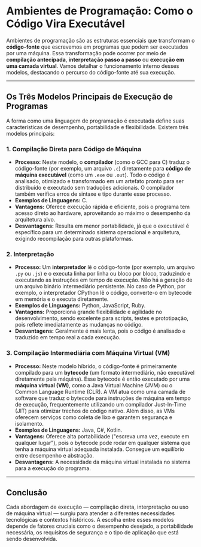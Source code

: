 # Ambientes de Programação: Como o Código Vira Executável

Ambientes de programação são as estruturas essenciais que transformam o **código-fonte** que escrevemos em programas que podem ser executados por uma máquina. Essa transformação pode ocorrer por meio de **compilação antecipada**, **interpretação passo a passo** ou **execução em uma camada virtual**. Vamos detalhar o funcionamento interno desses modelos, destacando o percurso do código-fonte até sua execução.

---

## Os Três Modelos Principais de Execução de Programas

A forma como uma linguagem de programação é executada define suas características de desempenho, portabilidade e flexibilidade. Existem três modelos principais:

### 1. Compilação Direta para Código de Máquina

* **Processo:** Neste modelo, o **compilador** (como o GCC para C) traduz o código-fonte (por exemplo, um arquivo `.c`) diretamente para **código de máquina executável** (como um `.exe` ou `.out`). Todo o código é analisado, otimizado e transformado em um artefato pronto para ser distribuído e executado sem traduções adicionais. O compilador também verifica erros de sintaxe e tipo durante esse processo.
* **Exemplos de Linguagens:** C.
* **Vantagens:** Oferece execução rápida e eficiente, pois o programa tem acesso direto ao hardware, aproveitando ao máximo o desempenho da arquitetura alvo.
* **Desvantagens:** Resulta em menor portabilidade, já que o executável é específico para um determinado sistema operacional e arquitetura, exigindo recompilação para outras plataformas.

### 2. Interpretação

* **Processo:** Um **interpretador** lê o código-fonte (por exemplo, um arquivo `.py` ou `.js`) e o executa linha por linha ou bloco por bloco, traduzindo e executando as instruções em tempo de execução. Não há a geração de um arquivo binário intermediário persistente. No caso de Python, por exemplo, o interpretador CPython lê o código, converte-o em bytecode em memória e o executa diretamente.
* **Exemplos de Linguagens:** Python, JavaScript, Ruby.
* **Vantagens:** Proporciona grande flexibilidade e agilidade no desenvolvimento, sendo excelente para scripts, testes e prototipação, pois reflete imediatamente as mudanças no código.
* **Desvantagens:** Geralmente é mais lenta, pois o código é analisado e traduzido em tempo real a cada execução.

### 3. Compilação Intermediária com Máquina Virtual (VM)

* **Processo:** Neste modelo híbrido, o código-fonte é primeiramente compilado para um **bytecode** (um formato intermediário, não executável diretamente pela máquina). Esse bytecode é então executado por uma **máquina virtual (VM)**, como a Java Virtual Machine (JVM) ou o Common Language Runtime (CLR). A VM atua como uma camada de software que traduz o bytecode para instruções de máquina em tempo de execução, frequentemente utilizando um compilador Just-In-Time (JIT) para otimizar trechos de código nativo. Além disso, as VMs oferecem serviços como coleta de lixo e garantem segurança e isolamento.
* **Exemplos de Linguagens:** Java, C#, Kotlin.
* **Vantagens:** Oferece alta portabilidade ("escreva uma vez, execute em qualquer lugar"), pois o bytecode pode rodar em qualquer sistema que tenha a máquina virtual adequada instalada. Consegue um equilíbrio entre desempenho e abstração.
* **Desvantagens:** A necessidade da máquina virtual instalada no sistema para a execução do programa.

---

## Conclusão

Cada abordagem de execução — compilação direta, interpretação ou uso de máquina virtual — surgiu para atender a diferentes necessidades tecnológicas e contextos históricos. A escolha entre esses modelos depende de fatores cruciais como o desempenho desejado, a portabilidade necessária, os requisitos de segurança e o tipo de aplicação que está sendo desenvolvida.
